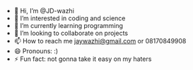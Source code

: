 - 👋 Hi, I’m @JD-wazhi
- 👀 I’m interested in coding and science
- 🌱 I’m currently learning programming
- 💞️ I’m looking to collaborate on projects
- 📫 How to reach me jaywazhi@gmail.com or 08170849908
- 😄 Pronouns: :)
- ⚡ Fun fact: not gonna take it easy on my haters

<!---
JD-wazhi/JD-wazhi is a ✨ special ✨ repository because its `README.md` (this file) appears on your GitHub profile.
You can click the Preview link to take a look at your changes.
--->
